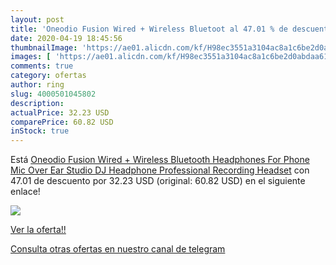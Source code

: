 ```yaml
---
layout: post
title: 'Oneodio Fusion Wired + Wireless Bluetoot al 47.01 % de descuento'
date: 2020-04-19 18:45:56
thumbnailImage: 'https://ae01.alicdn.com/kf/H98ec3551a3104ac8a1c6be2d0abdaa613/Oneodio-Fusion-Wired-Wireless-Bluetooth-Headphones-For-Phone-Mic-Over-Ear-Studio-DJ-Headphone-Professional-Recording.jpg_350x350._SL200_.jpg'
images: [ 'https://ae01.alicdn.com/kf/H98ec3551a3104ac8a1c6be2d0abdaa613/Oneodio-Fusion-Wired-Wireless-Bluetooth-Headphones-For-Phone-Mic-Over-Ear-Studio-DJ-Headphone-Professional-Recording.jpg_350x350._SL200_.jpg' ]
comments: true
category: ofertas
author: ring
slug: 4000501045802
description:
actualPrice: 32.23 USD
comparePrice: 60.82 USD
inStock: true
---
```


Está [Oneodio Fusion Wired + Wireless Bluetooth Headphones For Phone Mic Over Ear Studio DJ Headphone Professional Recording Headset](https://www.amazon.com/dp/4000501045802/?tag=redken08-20) con 47.01 de descuento por 32.23 USD (original: 60.82 USD) en el siguiente enlace!

[![](https://ae01.alicdn.com/kf/H98ec3551a3104ac8a1c6be2d0abdaa613/Oneodio-Fusion-Wired-Wireless-Bluetooth-Headphones-For-Phone-Mic-Over-Ear-Studio-DJ-Headphone-Professional-Recording.jpg_350x350._SL200_.jpg)](https://www.amazon.com/dp/4000501045802/?tag=redken08-20)

[Ver la oferta!!](https://www.amazon.com/dp/4000501045802/?tag=redken08-20)

[Consulta otras ofertas en nuestro canal de telegram](https://t.me/s/ofertas25)

